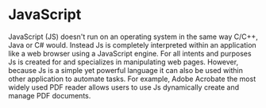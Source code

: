 # JavaScript 
JavaScript (JS) doesn't run on an operating system in the same way C/C++, Java or C# would. 
Instead Js is completely interpreted within an application like a web browser using a JavaScript engine. 
For all intents and purposes Js is created for and specializes in manipulating web pages. However, because Js
is a simple yet powerful language it can also be used within other application to automate tasks. For example, 
Adobe Acrobate the most widely used PDF reader allows users to use Js dynamically create and manage PDF documents.


    
